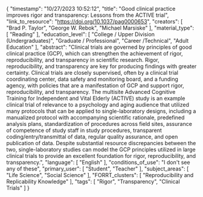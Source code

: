 {
    "timestamp": "10/27/2023 10:52:12",
    "title": "Good clinical practice improves rigor and transparency: Lessons from the ACTIVE trial",
    "link_to_resource": "https://doi.org/10.1037/pag0000653",
    "creators": [
        "Brad P. Taylor",
        "George W. Rebok",
        "Michael Marsiske"
    ],
    "material_type": [
        "Reading"
    ],
    "education_level": [
        "College / Upper Division (Undergraduates)",
        "Graduate / Professional",
        "Career /Technical",
        "Adult Education"
    ],
    "abstract": "Clinical trials are governed by principles of good clinical practice (GCP), which can strengthen the achievement of rigor, reproducibility, and transparency in scientific research. Rigor, reproducibility, and transparency are key for producing findings with greater certainty. Clinical trials are closely supervised, often by a clinical trial coordinating center, data safety and monitoring board, and a funding agency, with policies that are a manifestation of GCP and support rigor, reproducibility, and transparency. The multisite Advanced Cognitive Training for Independent and Vital Elderly (ACTIVE) study is an example clinical trial of relevance to a psychology and aging audience that utilized many protocols that can be applied to single-laboratory designs, including a manualized protocol with accompanying scientific rationale, predefined analysis plans, standardization of procedures across field sites, assurance of competence of study staff in study procedures, transparent coding/entry/transmittal of data, regular quality assurance, and open publication of data. Despite substantial resource discrepancies between the two, single-laboratory studies can model the GCP principles utilized in large clinical trials to provide an excellent foundation for rigor, reproducibility, and transparency.",
    "language": [
        "English"
    ],
    "conditions_of_use": "I don't see any of these",
    "primary_user": [
        "Student",
        "Teacher"
    ],
    "subject_areas": [
        "Life Science",
        "Social Science"
    ],
    "FORRT_clusters": [
        "Reproducibility and Replicability Knowledge"
    ],
    "tags": [
        "Rigor",
        "Transparency",
        "Clinical Trials"
    ]
}
